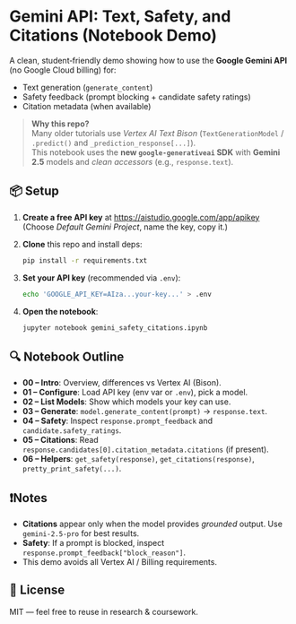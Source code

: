 # Gemini API: Text, Safety, and Citations (Notebook Demo)

A clean, student‑friendly demo showing how to use the **Google Gemini API** (no Google Cloud billing) for:
- Text generation (`generate_content`)
- Safety feedback (prompt blocking + candidate safety ratings)
- Citation metadata (when available)

> **Why this repo?**  
> Many older tutorials use *Vertex AI Text Bison* (`TextGenerationModel` / `.predict()` and `_prediction_response[...]`).  
> This notebook uses the **new `google-generativeai` SDK** with **Gemini 2.5** models and *clean accessors* (e.g., `response.text`).

## 📦 Setup

1. **Create a free API key** at https://aistudio.google.com/app/apikey  
   (Choose *Default Gemini Project*, name the key, copy it.)

2. **Clone** this repo and install deps:
   ```bash
   pip install -r requirements.txt
   ```

3. **Set your API key** (recommended via `.env`):
   ```bash
   echo 'GOOGLE_API_KEY=AIza...your-key...' > .env
   ```

4. **Open the notebook**:
   ```bash
   jupyter notebook gemini_safety_citations.ipynb
   ```

## 🔍 Notebook Outline

- **00 – Intro**: Overview, differences vs Vertex AI (Bison).
- **01 – Configure**: Load API key (env var or `.env`), pick a model.
- **02 – List Models**: Show which models your key can use.
- **03 – Generate**: `model.generate_content(prompt)` → `response.text`.
- **04 – Safety**: Inspect `response.prompt_feedback` and `candidate.safety_ratings`.
- **05 – Citations**: Read `response.candidates[0].citation_metadata.citations` (if present).
- **06 – Helpers**: `get_safety(response)`, `get_citations(response)`, `pretty_print_safety(...)`.

## ❗️Notes

- **Citations** appear only when the model provides *grounded* output. Use `gemini-2.5-pro` for best results.
- **Safety**: If a prompt is blocked, inspect `response.prompt_feedback["block_reason"]`.
- This demo avoids all Vertex AI / Billing requirements.

## 📝 License

MIT — feel free to reuse in research & coursework.